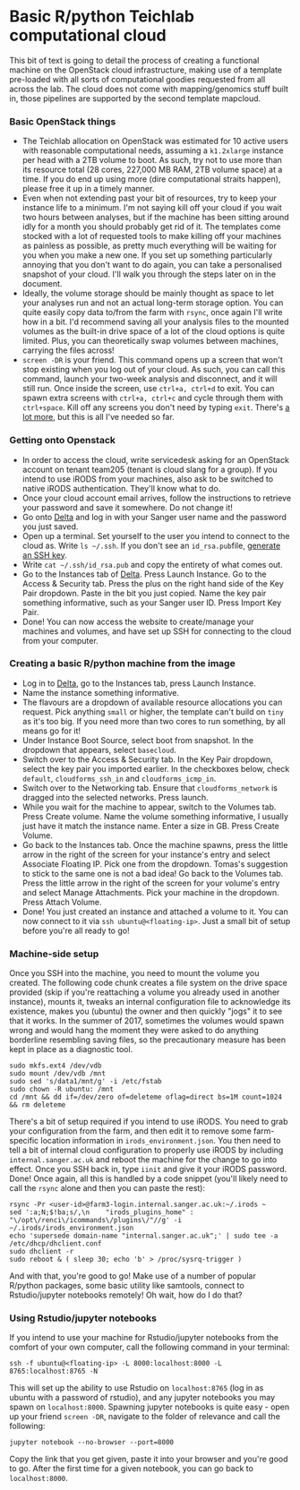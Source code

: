 # Basic R/python Teichlab computational cloud

This bit of text is going to detail the process of creating a functional machine on the OpenStack cloud infrastructure, making use of a template pre-loaded with all sorts of computational goodies requested from all across the lab. The cloud does not come with mapping/genomics stuff built in, those pipelines are supported by the second template mapcloud.

### Basic OpenStack things

* The Teichlab allocation on OpenStack was estimated for 10 active users with reasonable computational needs, assuming a `k1.2xlarge` instance per head with a 2TB volume to boot. As such, try not to use more than its resource total (28 cores, 227,000 MB RAM, 2TB volume space) at a time. If you do end up using more (dire computational straits happen), please free it up in a timely manner.
* Even when not extending past your bit of resources, try to keep your instance life to a minimum. I'm not saying kill off your cloud if you wait two hours between analyses, but if the machine has been sitting around idly for a month you should probably get rid of it. The templates come stocked with a lot of requested tools to make killing off your machines as painless as possible, as pretty much everything will be waiting for you when you make a new one. If you set up something particularly annoying that you don't want to do again, you can take a personalised snapshot of your cloud. I'll walk you through the steps later on in the document.
* Ideally, the volume storage should be mainly thought as space to let your analyses run and not an actual long-term storage option. You can quite easily copy data to/from the farm with `rsync`, once again I'll write how in a bit. I'd recommend saving all your analysis files to the mounted volumes as the built-in drive space of a lot of the cloud options is quite limited. Plus, you can theoretically swap volumes between machines, carrying the files across!
* `screen -DR` is your friend. This command opens up a screen that won't stop existing when you log out of your cloud. As such, you can call this command, launch your two-week analysis and disconnect, and it will still run. Once inside the screen, use `ctrl+a, ctrl+d` to exit. You can spawn extra screens with `ctrl+a, ctrl+c` and cycle through them with `ctrl+space`. Kill off any screens you don't need by typing `exit`. There's [a lot more](http://aperiodic.net/screen/quick_reference), but this is all I've needed so far.

### Getting onto Openstack

* In order to access the cloud, write servicedesk asking for an OpenStack account on tenant team205 (tenant is cloud slang for a group). If you intend to use iRODS from your machines, also ask to be switched to native iRODS authentication. They'll know what to do.
* Once your cloud account email arrives, follow the instructions to retrieve your password and save it somewhere. Do not change it!
* Go onto [Delta](http://delta.internal.sanger.ac.uk) and log in with your Sanger user name and the password you just saved.
* Open up a terminal. Set yourself to the user you intend to connect to the cloud as. Write `ls ~/.ssh`. If you don't see an `id_rsa.pub`file, [generate an SSH key](https://docs.joyent.com/public-cloud/getting-started/ssh-keys/generating-an-ssh-key-manually/manually-generating-your-ssh-key-in-mac-os-x).
* Write `cat ~/.ssh/id_rsa.pub` and copy the entirety of what comes out.
* Go to the Instances tab of [Delta](http://delta.internal.sanger.ac.uk). Press Launch Instance. Go to the Access & Security tab. Press the plus on the right hand side of the Key Pair dropdown. Paste in the bit you just copied. Name the key pair something informative, such as your Sanger user ID. Press Import Key Pair.
* Done! You can now access the website to create/manage your machines and volumes, and have set up SSH for connecting to the cloud from your computer.

### Creating a basic R/python machine from the image

* Log in to [Delta](http://delta.internal.sanger.ac.uk), go to the Instances tab, press Launch Instance.
* Name the instance something informative.
* The flavours are a dropdown of available resource allocations you can request. Pick anything `small` or higher, the template can't build on `tiny` as it's too big. If you need more than two cores to run something, by all means go for it!
* Under Instance Boot Source, select boot from snapshot. In the dropdown that appears, select `basecloud`.
* Switch over to the Access & Security tab. In the Key Pair dropdown, select the key pair you imported earlier. In the checkboxes below, check `default`, `cloudforms_ssh_in` and `cloudforms_icmp_in`.
* Switch over to the Networking tab. Ensure that `cloudforms_network` is dragged into the selected networks. Press launch.
* While you wait for the machine to appear, switch to the Volumes tab. Press Create volume. Name the volume something informative, I usually just have it match the instance name. Enter a size in GB. Press Create Volume.
* Go back to the Instances tab. Once the machine spawns, press the little arrow in the right of the screen for your instance's entry and select Associate Floating IP. Pick one from the dropdown. Tomas's suggestion to stick to the same one is not a bad idea! Go back to the Volumes tab. Press the little arrow in the right of the screen for your volume's entry and select Manage Attachments. Pick your machine in the dropdown. Press Attach Volume.
* Done! You just created an instance and attached a volume to it. You can now connect to it via `ssh ubuntu@<floating-ip>`. Just a small bit of setup before you're all ready to go!

### Machine-side setup

Once you SSH into the machine, you need to mount the volume you created. The following code chunk creates a file system on the drive space provided (skip if you're reattaching a volume you already used in another instance), mounts it, tweaks an internal configuration file to acknowledge its existence, makes you (ubuntu) the owner and then quickly "jogs" it to see that it works. In the summer of 2017, sometimes the volumes would spawn wrong and would hang the moment they were asked to do anything borderline resembling saving files, so the precautionary measure has been kept in place as a diagnostic tool.

	sudo mkfs.ext4 /dev/vdb
	sudo mount /dev/vdb /mnt
	sudo sed 's/data1/mnt/g' -i /etc/fstab
	sudo chown -R ubuntu: /mnt
	cd /mnt && dd if=/dev/zero of=deleteme oflag=direct bs=1M count=1024 && rm deleteme

There's a bit of setup required if you intend to use iRODS. You need to grab your configuration from the farm, and then edit it to remove some farm-specific location information in `irods_environment.json`. You then need to tell a bit of internal cloud configuration to properly use iRODS by including `internal.sanger.ac.uk` and reboot the machine for the change to go into effect. Once you SSH back in, type `iinit` and give it your iRODS password. Done! Once again, all this is handled by a code snippet (you'll likely need to call the `rsync` alone and then you can paste the rest):

	rsync -Pr <user-id>@farm3-login.internal.sanger.ac.uk:~/.irods ~
	sed ':a;N;$!ba;s/,\n    "irods_plugins_home" : "\/opt\/renci\/icommands\/plugins\/"//g' -i ~/.irods/irods_environment.json
	echo 'supersede domain-name "internal.sanger.ac.uk";' | sudo tee -a /etc/dhcp/dhclient.conf
	sudo dhclient -r
	sudo reboot & ( sleep 30; echo 'b' > /proc/sysrq-trigger )

And with that, you're good to go! Make use of a number of popular R/python packages, some basic utility like samtools, connect to Rstudio/jupyter notebooks remotely! Oh wait, how do I do that?

### Using Rstudio/jupyter notebooks

If you intend to use your machine for Rstudio/jupyter notebooks from the comfort of your own computer, call the following command in your terminal:

	ssh -f ubuntu@<floating-ip> -L 8000:localhost:8000 -L 8765:localhost:8765 -N

This will set up the ability to use Rstudio on `localhost:8765` (log in as ubuntu with a password of rstudio), and any jupyter notebooks you may spawn on `localhost:8000`. Spawning jupyter notebooks is quite easy - open up your friend `screen -DR`, navigate to the folder of relevance and call the following:

	jupyter notebook --no-browser --port=8000

Copy the link that you get given, paste it into your browser and you're good to go. After the first time for a given notebook, you can go back to `localhost:8000`.
